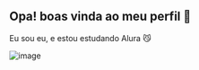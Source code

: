 ## Opa! boas vinda ao meu perfil 💛

Eu sou eu, e estou estudando Alura 😼


![image](https://github.com/user-attachments/assets/47f20982-fbfb-49be-b621-da68438de239)



